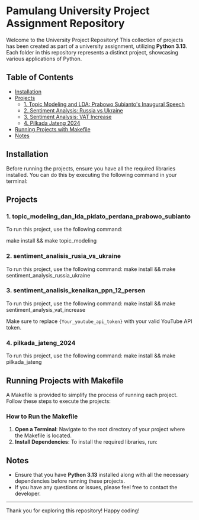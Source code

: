 # Pamulang University Project Assignment Repository

Welcome to the University Project Repository! This collection of projects has been created as part of a university assignment, utilizing **Python 3.13**. Each folder in this repository represents a distinct project, showcasing various applications of Python.

## Table of Contents
- [Installation](#installation)
- [Projects](#projects)
  - [1. Topic Modeling and LDA: Prabowo Subianto's Inaugural Speech](#1-topic-modeling-and-lda-prabowo-subiantos-inaugural-speech)
  - [2. Sentiment Analysis: Russia vs Ukraine](#2-sentiment-analysis-russia-vs-ukraine)
  - [3. Sentiment Analysis: VAT Increase](#3-sentiment-analysis-vat-increase)
  - [4. Pilkada Jateng 2024](#4-pilkada-jateng-2024)
- [Running Projects with Makefile](#running-projects-with-makefile)
- [Notes](#notes)

## Installation

Before running the projects, ensure you have all the required libraries installed. You can do this by executing the following command in your terminal:


## Projects

### 1. topic_modeling_dan_lda_pidato_perdana_prabowo_subianto

To run this project, use the following command:

   make install && make topic_modeling


### 2. sentiment_analisis_rusia_vs_ukraine

To run this project, use the following command:
    make install && make sentiment_analysis_russia_ukraine

### 3. sentiment_analisis_kenaikan_ppn_12_persen

To run this project, use the following command:
    make install && make sentiment_analysis_vat_increase

Make sure to replace `{Your_youtube_api_token}` with your valid YouTube API token.

### 4. pilkada_jateng_2024

To run this project, use the following command:
    make install && make pilkada_jateng




## Running Projects with Makefile

A Makefile is provided to simplify the process of running each project. Follow these steps to execute the projects:

### How to Run the Makefile

1. **Open a Terminal**: Navigate to the root directory of your project where the Makefile is located.
2. **Install Dependencies**: To install the required libraries, run:


## Notes

- Ensure that you have **Python 3.13** installed along with all the necessary dependencies before running these projects.
- If you have any questions or issues, please feel free to contact the developer.

---

Thank you for exploring this repository! Happy coding!









